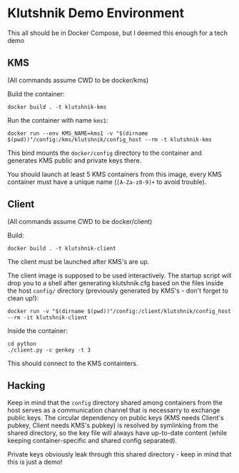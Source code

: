 Klutshnik Demo Environment
==========================

This all should be in Docker Compose, but I deemed this enough for a tech demo

## KMS

(All commands assume CWD to be docker/kms)

Build the container:

`docker build . -t klutshnik-kms`

Run the container with name `kms1`:

`docker run --env KMS_NAME=kms1 -v "$(dirname $(pwd))"/config:/kms/klutshnik/config_host --rm -t klutshnik-kms`

This bind mounts the `docker/config` directory to the container and generates KMS public and private keys there.

You should launch at least 5 KMS containers from this image, every KMS container must have a unique name (`[A-Za-z0-9]+` to avoid trouble).

## Client

(All commands assume CWD to be docker/client)

Build:

`docker build . -t klutshnik-client`

The client must be launched after KMS's are up.

The client image is supposed to be used interactively. The startup script will drop you to a shell after generating klutshnik.cfg based on the files inside the host `config/` directory (previously generated by KMS's - don't forget to clean up!):

`docker run -v "$(dirname $(pwd))"/config:/client/klutshnik/config_host --rm -it klutshnik-client`

Inside the container:

```
cd python
./client.py -c genkey -t 3
```

This should connect to the KMS containters.

## Hacking

Keep in mind that the `config` directory shared among containers from the host serves as a communication channel that is necessarry to exchange public keys. The circular dependency on public keys (KMS needs Client's pubkey, Client needs KMS's pubkey) is resolved by symlinking from the shared directory, so the key file will always have up-to-date content (while keeping container-specific and shared config separated). 

Private keys obviously leak through this shared directory - keep in mind that this is just a demo!

